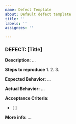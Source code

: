 ```yaml
---
name: Defect Template
about: Default defect template
title: ''
labels: ''
assignees: ''

---
```


### DEFECT: [Title]

**Description:**
...

**Steps to reproduce**
1. 
2. 
3.

**Expected Behavior:**
...

**Actual Behavior:**
...

**Acceptance Criteria:**
- [ ]

**More info:**
...
